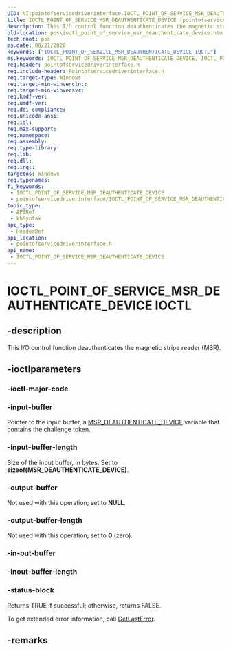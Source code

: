 ```yaml
---
UID: NI:pointofservicedriverinterface.IOCTL_POINT_OF_SERVICE_MSR_DEAUTHENTICATE_DEVICE
title: IOCTL_POINT_OF_SERVICE_MSR_DEAUTHENTICATE_DEVICE (pointofservicedriverinterface.h)
description: This I/O control function deauthenticates the magnetic stripe reader (MSR).
old-location: pos\ioctl_point_of_service_msr_deauthenticate_device.htm
tech.root: pos
ms.date: 08/21/2020
keywords: ["IOCTL_POINT_OF_SERVICE_MSR_DEAUTHENTICATE_DEVICE IOCTL"]
ms.keywords: IOCTL_POINT_OF_SERVICE_MSR_DEAUTHENTICATE_DEVICE, IOCTL_POINT_OF_SERVICE_MSR_DEAUTHENTICATE_DEVICE control, IOCTL_POINT_OF_SERVICE_MSR_DEAUTHENTICATE_DEVICE control code, pointofservicedriverinterface/IOCTL_POINT_OF_SERVICE_MSR_DEAUTHENTICATE_DEVICE, pos.ioctl_point_of_service_msr_deauthenticate_device
req.header: pointofservicedriverinterface.h
req.include-header: Pointofservicedriverinterface.h
req.target-type: Windows
req.target-min-winverclnt: 
req.target-min-winversvr: 
req.kmdf-ver: 
req.umdf-ver: 
req.ddi-compliance: 
req.unicode-ansi: 
req.idl: 
req.max-support: 
req.namespace: 
req.assembly: 
req.type-library: 
req.lib: 
req.dll: 
req.irql: 
targetos: Windows
req.typenames: 
f1_keywords:
 - IOCTL_POINT_OF_SERVICE_MSR_DEAUTHENTICATE_DEVICE
 - pointofservicedriverinterface/IOCTL_POINT_OF_SERVICE_MSR_DEAUTHENTICATE_DEVICE
topic_type:
 - APIRef
 - kbSyntax
api_type:
 - HeaderDef
api_location:
 - pointofservicedriverinterface.h
api_name:
 - IOCTL_POINT_OF_SERVICE_MSR_DEAUTHENTICATE_DEVICE
---
```


# IOCTL_POINT_OF_SERVICE_MSR_DEAUTHENTICATE_DEVICE IOCTL


## -description

This I/O control function deauthenticates the magnetic stripe reader (MSR).

## -ioctlparameters

### -ioctl-major-code

### -input-buffer

Pointer to the input buffer, a [MSR_DEAUTHENTICATE_DEVICE](./ns-pointofservicedriverinterface-_msr_deauthenticate_device.md) variable that contains the challenge token.

### -input-buffer-length

Size of the input buffer, in bytes. Set to **sizeof(MSR_DEAUTHENTICATE_DEVICE)**.

### -output-buffer

Not used with this operation; set to **NULL**.

### -output-buffer-length

Not used with this operation; set to **0** (zero).

### -in-out-buffer

### -inout-buffer-length

### -status-block

Returns TRUE if successful; otherwise, returns FALSE.

To get extended error information, call [GetLastError](/windows/win32/api/errhandlingapi/nf-errhandlingapi-getlasterror).

## -remarks
